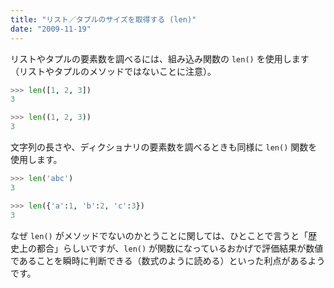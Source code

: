 ```yaml
---
title: "リスト／タプルのサイズを取得する (len)"
date: "2009-11-19"
---
```


リストやタプルの要素数を調べるには、組み込み関数の `len()` を使用します（リストやタプルのメソッドではないことに注意）。

```python
>>> len([1, 2, 3])
3

>>> len((1, 2, 3))
3
```

文字列の長さや、ディクショナリの要素数を調べるときも同様に `len()` 関数を使用します。

```python
>>> len('abc')
3

>>> len({'a':1, 'b':2, 'c':3})
3
```

なぜ `len()` がメソッドでないのかとうことに関しては、ひとことで言うと「歴史上の都合」らしいですが、`len()` が関数になっているおかげで評価結果が数値であることを瞬時に判断できる（数式のように読める）といった利点があるようです。

